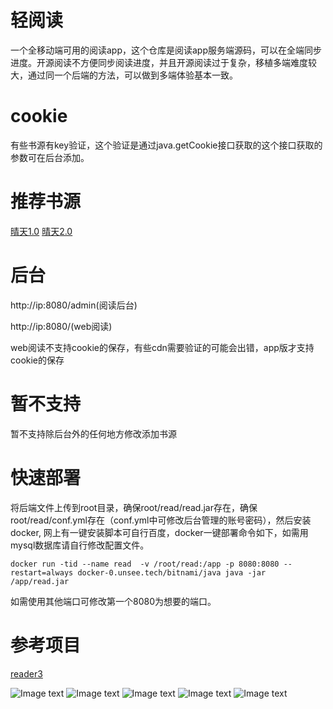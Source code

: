 # 轻阅读
一个全移动端可用的阅读app，这个仓库是阅读app服务端源码，可以在全端同步进度。开源阅读不方便同步阅读进度，并且开源阅读过于复杂，移植多端难度较大，通过同一个后端的方法，可以做到多端体验基本一致。

# cookie
有些书源有key验证，这个验证是通过java.getCookie接口获取的这个接口获取的参数可在后台添加。

# 推荐书源
[晴天1.0](http://api618.qingtian618.site)
[晴天2.0](http://api618.qingtian618.site:5008)

# 后台
http://ip:8080/admin(阅读后台)

http://ip:8080/(web阅读)

web阅读不支持cookie的保存，有些cdn需要验证的可能会出错，app版才支持cookie的保存

# 暂不支持
暂不支持除后台外的任何地方修改添加书源

# 快速部署
将后端文件上传到root目录，确保root/read/read.jar存在，确保root/read/conf.yml存在（conf.yml中可修改后台管理的账号密码），然后安装docker,
网上有一键安装脚本可自行百度，docker一键部署命令如下，如需用mysql数据库请自行修改配置文件。
````
docker run -tid --name read  -v /root/read:/app -p 8080:8080 --restart=always docker-0.unsee.tech/bitnami/java java -jar /app/read.jar
````
如需使用其他端口可修改第一个8080为想要的端口。

# 参考项目
[reader3](https://github.com/hectorqin/reader)

![Image text](https://github.com/autobcb/read/blob/main/png/home.png?raw=true)
![Image text](https://github.com/autobcb/read/blob/main/png/book.png?raw=true)
![Image text](https://github.com/autobcb/read/blob/main/png/login.png?raw=true)
![Image text](https://github.com/autobcb/read/blob/main/png/home2.png?raw=true)
![Image text](https://github.com/autobcb/read/blob/main/png/read.png?raw=true)